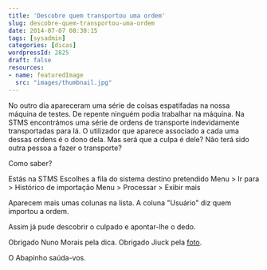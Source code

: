 ```yaml
---
title: 'Descobre quem transportou uma ordem'
slug: descobre-quem-transportou-uma-ordem
date: 2014-07-07 08:30:15
tags: [sysadmin]
categories: [dicas]
wordpressId: 2825
draft: false
resources:
- name: featuredImage
  src: "images/thumbnail.jpg"
---
```

No outro dia apareceram uma série de coisas espatifadas na nossa máquina de testes. De repente ninguém podia trabalhar na máquina. Na STMS encontrámos uma série de ordens de transporte indevidamente transportadas para lá. O utilizador que aparece associado a cada uma dessas ordens é o dono dela. Mas será que a culpa é dele? Não terá sido outra pessoa a fazer o transporte?

Como saber?

<!--more-->

Estás na STMS
Escolhes a fila do sistema destino pretendido
Menu > Ir para > Histórico de importação
Menu > Processar > Exibir mais

Aparecem mais umas colunas na lista. A coluna "Usuário" diz quem importou a ordem.

Assim já pude descobrir o culpado e apontar-lhe o dedo.

Obrigado Nuno Morais pela dica.
Obrigado Jiuck pela [foto][1].

O Abapinho saúda-vos.

   [1]: “https://www.flickr.com/photos/jiuck/7758480164”
